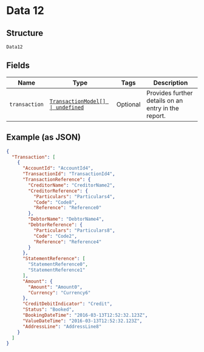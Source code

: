 
# Data 12

## Structure

`Data12`

## Fields

| Name | Type | Tags | Description |
|  --- | --- | --- | --- |
| `transaction` | [`TransactionModel[] \| undefined`](../../doc/models/transaction-model.md) | Optional | Provides further details on an entry in the report. |

## Example (as JSON)

```json
{
  "Transaction": [
    {
      "AccountId": "AccountId4",
      "TransactionId": "TransactionId4",
      "TransactionReference": {
        "CreditorName": "CreditorName2",
        "CreditorReference": {
          "Particulars": "Particulars4",
          "Code": "Code8",
          "Reference": "Reference0"
        },
        "DebtorName": "DebtorName4",
        "DebtorReference": {
          "Particulars": "Particulars8",
          "Code": "Code2",
          "Reference": "Reference4"
        }
      },
      "StatementReference": [
        "StatementReference0",
        "StatementReference1"
      ],
      "Amount": {
        "Amount": "Amount0",
        "Currency": "Currency6"
      },
      "CreditDebitIndicator": "Credit",
      "Status": "Booked",
      "BookingDateTime": "2016-03-13T12:52:32.123Z",
      "ValueDateTime": "2016-03-13T12:52:32.123Z",
      "AddressLine": "AddressLine8"
    }
  ]
}
```

